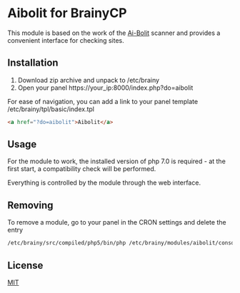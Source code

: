 # Aibolit for BrainyCP

This module is based on the work of the [Ai-Bolit](https://revisium.com/ai/) scanner and provides a convenient interface for checking sites.

## Installation

1) Download zip archive and unpack to /etc/brainy 
2) Open your panel https://your_ip:8000/index.php?do=aibolit

For ease of navigation, you can add a link to your panel template /etc/brainy/tpl/basic/index.tpl

```html
<a href="?do=aibolit">Aibolit</a>
```

## Usage

For the module to work, the installed version of php 7.0 is required - at the first start, a compatibility check will be performed.

Everything is controlled by the module through the web interface.

## Removing
To remove a module, go to your panel in the CRON settings and delete the entry

```bash
/etc/brainy/src/compiled/php5/bin/php /etc/brainy/modules/aibolit/console.php
```

## License
[MIT](https://choosealicense.com/licenses/mit/)
